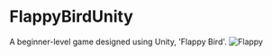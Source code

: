 # FlappyBirdUnity
A beginner-level game designed using Unity, 'Flappy Bird'.
![Flappy](https://github.com/ugurcansonm/FlappyBirdUnity/assets/143621533/cffe17f2-9a87-4e80-a38e-68244b8b5de7)
